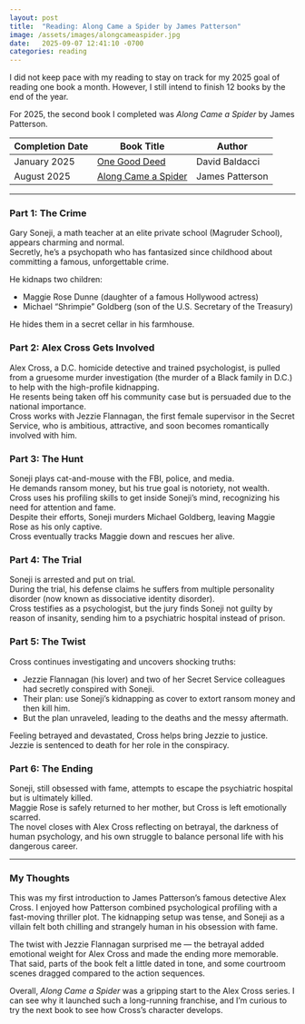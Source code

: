 ```yaml
---
layout: post
title:  "Reading: Along Came a Spider by James Patterson"
image: /assets/images/alongcameaspider.jpg
date:   2025-09-07 12:41:10 -0700
categories: reading
---
```


<p>I did not keep pace with my reading to stay on track for my 2025 goal of reading one book a month. However, I still intend to finish 12 books by the end of the year.</p>

<!--more-->

For 2025, the second book I completed was *Along Came a Spider* by James Patterson.  

| Completion Date | Book Title | Author | 
| --------------- | ---------- | ------ | 
| January 2025    | [One Good Deed](https://www.amazon.ca/One-Good-Deed-David-Baldacci/dp/1538750546/)| David Baldacci |
| August 2025     | [Along Came a Spider](https://www.amazon.ca/Along-Came-Spider-James-Patterson/dp/1455523569)| James Patterson |

---

### Part 1: The Crime
Gary Soneji, a math teacher at an elite private school (Magruder School), appears charming and normal.  
Secretly, he’s a psychopath who has fantasized since childhood about committing a famous, unforgettable crime.  

He kidnaps two children:  
- Maggie Rose Dunne (daughter of a famous Hollywood actress)  
- Michael “Shrimpie” Goldberg (son of the U.S. Secretary of the Treasury)  

He hides them in a secret cellar in his farmhouse.  

### Part 2: Alex Cross Gets Involved
Alex Cross, a D.C. homicide detective and trained psychologist, is pulled from a gruesome murder investigation (the murder of a Black family in D.C.) to help with the high-profile kidnapping.  
He resents being taken off his community case but is persuaded due to the national importance.  
Cross works with Jezzie Flannagan, the first female supervisor in the Secret Service, who is ambitious, attractive, and soon becomes romantically involved with him.  

### Part 3: The Hunt
Soneji plays cat-and-mouse with the FBI, police, and media.  
He demands ransom money, but his true goal is notoriety, not wealth.  
Cross uses his profiling skills to get inside Soneji’s mind, recognizing his need for attention and fame.  
Despite their efforts, Soneji murders Michael Goldberg, leaving Maggie Rose as his only captive.  
Cross eventually tracks Maggie down and rescues her alive.  

### Part 4: The Trial
Soneji is arrested and put on trial.  
During the trial, his defense claims he suffers from multiple personality disorder (now known as dissociative identity disorder).  
Cross testifies as a psychologist, but the jury finds Soneji not guilty by reason of insanity, sending him to a psychiatric hospital instead of prison.  

### Part 5: The Twist
Cross continues investigating and uncovers shocking truths:  
- Jezzie Flannagan (his lover) and two of her Secret Service colleagues had secretly conspired with Soneji.  
- Their plan: use Soneji’s kidnapping as cover to extort ransom money and then kill him.  
- But the plan unraveled, leading to the deaths and the messy aftermath.  

Feeling betrayed and devastated, Cross helps bring Jezzie to justice.  
Jezzie is sentenced to death for her role in the conspiracy.

### Part 6: The Ending
Soneji, still obsessed with fame, attempts to escape the psychiatric hospital but is ultimately killed.  
Maggie Rose is safely returned to her mother, but Cross is left emotionally scarred.  
The novel closes with Alex Cross reflecting on betrayal, the darkness of human psychology, and his own struggle to balance personal life with his dangerous career.  

---

### My Thoughts
This was my first introduction to James Patterson’s famous detective Alex Cross. I enjoyed how Patterson combined psychological profiling with a fast-moving thriller plot. The kidnapping setup was tense, and Soneji as a villain felt both chilling and strangely human in his obsession with fame.  

The twist with Jezzie Flannagan surprised me — the betrayal added emotional weight for Alex Cross and made the ending more memorable. That said, parts of the book felt a little dated in tone, and some courtroom scenes dragged compared to the action sequences.  

Overall, *Along Came a Spider* was a gripping start to the Alex Cross series. I can see why it launched such a long-running franchise, and I’m curious to try the next book to see how Cross’s character develops.
